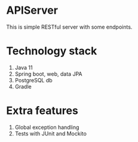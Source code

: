 # APIServer

This is simple RESTful server with some endpoints.

# Technology stack

1. Java 11
2. Spring boot, web, data JPA
3. PostgreSQL db
4. Gradle 

# Extra features

1. Global exception handling
2. Tests with JUnit and Mockito
